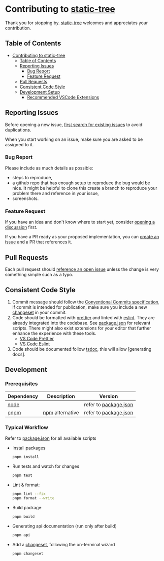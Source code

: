 # Contributing to [static-tree][github]

Thank you for stopping by. [static-tree][github] welcomes and appreciates your contribution.

## Table of Contents

- [Contributing to static-tree](#contributing-to-static-tree)
  - [Table of Contents](#table-of-contents)
  - [Reporting Issues](#reporting-issues)
    - [Bug Report](#bug-report)
    - [Feature Request](#feature-request)
  - [Pull Requests](#pull-requests)
  - [Consistent Code Style](#consistent-code-style)
  - [Development Setup](#development-setup)
    - [Recommended VSCode Extensions](#recommended-vscode-extensions)

## Reporting Issues

Before opening a new issue, [first search for existing issues][github.issues] to avoid duplications.

When you start working on an issue, make sure you are asked to be assigned to it.

### Bug Report

Please include as much details as possible:

- steps to reproduce,
- a github repo that has enough setup to reproduce the bug would be nice. It might be helpful to clone this create a branch to reproduce your problem there and reference in your issue,
- screenshots.

### Feature Request

If you have an idea and don't know where to start yet, consider [opening a discussion][github.discussions] first.

If you have a PR ready as your proposed implementation, you can [create an issue][github.issues] and a PR that references it.

## Pull Requests

Each pull request should [reference an open issue][github.issues.open] unless the change is very something simple such as a typo.

## Consistent Code Style

1. Commit message should follow the [Conventional Commits specification][conventionalcommits], if commit is intended for publication, make sure you include a new [changeset] in your commit.
2. Code should be formatted with [prettier] and linted with [eslint]. They are already integrated into the codebase. See [package.json] for relevant scripts. There might also exist extensions for your editor that further enhance the experience with these tools.
   - [VS Code Prettier][vscode.extension.prettier]
   - [VS Code Eslint][vscode.extension.eslint]
3. Code should be documented follow [tsdoc], this will allow [generating docs].

## Development

### Prerequisites

| Dependency | Description | Version |
| --- | --- | --- |
| [node] | | refer to [package.json]
| [pnpm] | [npm] alternative | refer to [package.json] |

### Typical Workflow

Refer to [package.json] for all available scripts

- Install packages

    ```bash
    pnpm install
    ```

- Run tests and watch for changes

    ```bash
    pnpm test
    ```

- Lint & format:

    ```bash
    pnpm lint --fix
    pnpm format --write
    ```

- Build package

    ```bash
    pnpm build
    ```

- Generating api documentation (run only after build)

    ```bash
    pnpm api
    ```

- Add a [changeset], following the on-terminal wizard

    ```bash
    pnpm changeset
    ```

[package.json]: ./package.json
[changeset]: https://github.com/changesets/changesets
[github]: https://github.com/vnphanquang/static-tree
[github.issues]: https://github.com/vnphanquang/static-tree/issues?q=
[github.issues.open]: https://github.com/vnphanquang/static-tree/issues?q=is%3Aissue+is%3Aopen
[github.discussions]: https://github.com/vnphanquang/static-tree/discussions
[conventionalcommits]: https://www.conventionalcommits.org/en/v1.0.0/
[prettier]: https://prettier.io/
[eslint]: https://eslint.org/
[vscode.extension.prettier]: https://marketplace.visualstudio.com/items?itemName=esbenp.prettier-vscode
[vscode.extension.eslint]: https://marketplace.visualstudio.com/items?itemName=dbaeumer.vscode-eslint
[pnpm]: https://pnpm.io/
[npm]: https://www.npmjs.com/
[node]: https://nodejs.org/en/
[tsdoc]: https://tsdoc.org/
[tsdoc.gen]: https://api-extractor.com/pages/setup/generating_docs/
